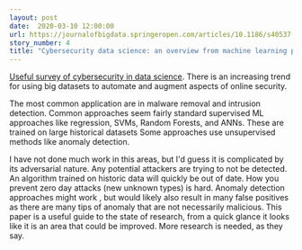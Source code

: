 ```yaml
---
layout: post
date:  2020-03-10 12:00:00
url: https://journalofbigdata.springeropen.com/articles/10.1186/s40537-020-00318-5
story_number: 4
title: "Cybersecurity data science: an overview from machine learning perspective"
---
```


[Useful survey of cybersecurity in data science](https://journalofbigdata.springeropen.com/articles/10.1186/s40537-020-00318-5). There is an increasing trend for using big datasets to automate and augment aspects of online security.

The most common application are in malware removal and intrusion detection. Common approaches seem fairly standard supervised ML approaches like regression, SVMs, Random Forests, and ANNs. These are trained on large historical datasets Some approaches use unsupervised methods like anomaly detection.

I have not done much work in this areas, but I'd guess it is complicated by its adversarial nature. Any potential attackers are trying to not be detected. An algorithm trained on historic data will quickly be out of date. How you prevent zero day attacks  (new unknown types)  is hard. Anomaly detection approaches might work , but would likely also result in many false positives as there are many tips of anomaly that are not necessarily malicious. This paper is a useful guide to the state of research, from a quick glance it looks like it is an area that could be improved. More research is needed, as they say.
